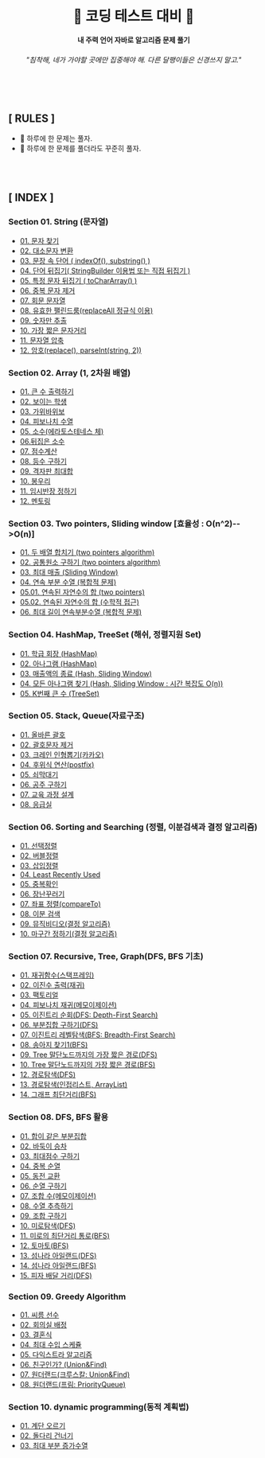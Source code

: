 <div align="center">

<h1>🐌 <b>코딩 테스트 대비</b> 🐌 </h1>

<b>내 주력 언어 자바로 알고리즘 문제 풀기</b>

<h6>"침착해, 네가 가야할 곳에만 집중해야 해. 다른 달팽이들은 신경쓰지 말고."</h6>

</div>

<br>
<br>

## **[ RULES ]**
- 🐌 하루에 한 문제는 풀자.
- 🐌 하루에 한 문제를 풀더라도 꾸준히 풀자.
<br>
<br>

## **[ INDEX ]**

### **Section 01. String (문자열)**
- [01. 문자 찾기](https://github.com/kellykang-tech/Algorithm/tree/main/PreparingCodingTest/src/section01/section0101)
- [02. 대소문자 변환](https://github.com/kellykang-tech/Algorithm/tree/main/PreparingCodingTest/src/section01/section0102)
- [03. 문장 속 단어 ( indexOf(), substring() )](https://github.com/kellykang-tech/Algorithm/tree/main/PreparingCodingTest/src/section01/section0103)
- [04. 단어 뒤집기( StringBuilder 이용법 또는 직접 뒤집기 )](https://github.com/kellykang-tech/Algorithm/tree/main/PreparingCodingTest/src/section01/section0104)
- [05. 특정 문자 뒤집기 ( toCharArray() )](https://github.com/kellykang-tech/Algorithm/tree/main/PreparingCodingTest/src/section01/section0105)
- [06. 중복 문자 제거](https://github.com/kellykang-tech/Algorithm/tree/main/PreparingCodingTest/src/section01/section0106)
- [07. 회문 문자열](https://github.com/kellykang-tech/Algorithm/tree/main/PreparingCodingTest/src/section01/section0107)
- [08. 유효한 팰린드룸(replaceAll 정규식 이용)](https://github.com/kellykang-tech/Algorithm/tree/main/PreparingCodingTest/src/section01/section0108)
- [09. 숫자만 추출](https://github.com/kellykang-tech/Algorithm/tree/main/PreparingCodingTest/src/section01/section0109)
- [10. 가장 짧은 문자거리](https://github.com/kellykang-tech/Algorithm/tree/main/PreparingCodingTest/src/section01/section0110)
- [11. 문자열 압축](https://github.com/kellykang-tech/Algorithm/tree/main/PreparingCodingTest/src/section01/section0111)
- [12. 암호(replace(), parseInt(string, 2))](https://github.com/kellykang-tech/Algorithm/tree/main/PreparingCodingTest/src/section01/section0112)

### **Section 02. Array (1, 2차원 배열)**
- [01. 큰 수 출력하기](https://github.com/kellykang-tech/Algorithm/tree/main/PreparingCodingTest/src/section02/section0201)
- [02. 보이는 학생](https://github.com/kellykang-tech/Algorithm/tree/main/PreparingCodingTest/src/section02/section0202)
- [03. 가위바위보](https://github.com/kellykang-tech/Algorithm/tree/main/PreparingCodingTest/src/section02/section0203)
- [04. 피보나치 수열](https://github.com/kellykang-tech/Algorithm/tree/main/PreparingCodingTest/src/section02/section0204)
- [05. 소수(에라토스테네스 체)](https://github.com/kellykang-tech/Algorithm/tree/main/PreparingCodingTest/src/section02/section0205)
- [06.뒤집은 소수](https://github.com/kellykang-tech/Algorithm/tree/main/PreparingCodingTest/src/section02/section0206)
- [07. 점수계산](https://github.com/kellykang-tech/Algorithm/tree/main/PreparingCodingTest/src/section02/section0207)
- [08. 등수 구하기](https://github.com/kellykang-tech/Algorithm/tree/main/PreparingCodingTest/src/section02/section0208)
- [09. 격자판 최대합](https://github.com/kellykang-tech/Algorithm/tree/main/PreparingCodingTest/src/section02/section0209)
- [10. 봉우리](https://github.com/kellykang-tech/Algorithm/tree/main/PreparingCodingTest/src/section02/section0210)
- [11. 임시반장 정하기](https://github.com/kellykang-tech/Algorithm/tree/main/PreparingCodingTest/src/section02/section0211)
- [12. 멘토링](https://github.com/kellykang-tech/Algorithm/tree/main/PreparingCodingTest/src/section02/section0212)

### **Section 03. Two pointers, Sliding window [효율성 : O(n^2)-->O(n)]**
- [01. 두 배열 합치기 (two pointers algorithm)](https://github.com/kellykang-tech/Algorithm/tree/main/PreparingCodingTest/src/section03/section0301)
- [02. 공통원소 구하기 (two pointers algorithm)](https://github.com/kellykang-tech/Algorithm/tree/main/PreparingCodingTest/src/section03/section0302)
- [03. 최대 매출 (Sliding Window)](https://github.com/kellykang-tech/Algorithm/tree/main/PreparingCodingTest/src/section03/section0303)
- [04. 연속 부분 수열 (복합적 문제)](https://github.com/kellykang-tech/Algorithm/tree/main/PreparingCodingTest/src/section03/section0304)
- [05.01. 연속된 자연수의 합 (two pointers)](https://github.com/kellykang-tech/Algorithm/tree/main/PreparingCodingTest/src/section03/section0305)
- [05.02. 연속된 자연수의 합 (수학적 접근)](https://github.com/kellykang-tech/Algorithm/tree/main/PreparingCodingTest/src/section03/section0305)
- [06. 최대 길이 연속부분수열 (복합적 문제)](https://github.com/kellykang-tech/Algorithm/tree/main/PreparingCodingTest/src/section03/section0306)

### **Section 04. HashMap, TreeSet (해쉬, 정렬지원 Set)**
- [01. 학급 회장 (HashMap)](https://github.com/kellykang-tech/Algorithm/tree/main/PreparingCodingTest/src/section04/section0401)
- [02. 아나그램 (HashMap)](https://github.com/kellykang-tech/Algorithm/tree/main/PreparingCodingTest/src/section04/section0402)
- [03. 매출액의 종료 (Hash, Sliding Window)](https://github.com/kellykang-tech/Algorithm/tree/main/PreparingCodingTest/src/section04/section0403)
- [04. 모든 아나그램 찾기 (Hash, Sliding Window : 시간 복잡도 O(n))](https://github.com/kellykang-tech/Algorithm/tree/main/PreparingCodingTest/src/section04/section0404)
- [05. K번째 큰 수 (TreeSet)](https://github.com/kellykang-tech/Algorithm/tree/main/PreparingCodingTest/src/section04/section0405)

### **Section 05. Stack, Queue(자료구조)**
- [01. 올바른 괄호](https://github.com/kellykang-tech/Algorithm/tree/main/PreparingCodingTest/src/section05/section0501)  
- [02. 괄호문자 제거](https://github.com/kellykang-tech/Algorithm/tree/main/PreparingCodingTest/src/section05/section0502)  
- [03. 크레인 인형뽑기(카카오)](https://github.com/kellykang-tech/Algorithm/tree/main/PreparingCodingTest/src/section05/section0503)  
- [04. 후위식 연산(postfix)](https://github.com/kellykang-tech/Algorithm/tree/main/PreparingCodingTest/src/section05/section0504)  
- [05. 쇠막대기](https://github.com/kellykang-tech/Algorithm/tree/main/PreparingCodingTest/src/section05/section0505)
- [06. 공주 구하기](https://github.com/kellykang-tech/Algorithm/tree/main/PreparingCodingTest/src/section05/section0506)
- [07. 교육 과정 설계](https://github.com/kellykang-tech/Algorithm/tree/main/PreparingCodingTest/src/section05/section0507)
- [08. 응급실](https://github.com/kellykang-tech/Algorithm/tree/main/PreparingCodingTest/src/section05/section0508)

### **Section 06. Sorting and Searching (정렬, 이분검색과 결정 알고리즘)**
- [01. 선택정렬](https://github.com/kellykang-tech/Algorithm/tree/main/PreparingCodingTest/src/section06/section0601)
- [02. 버블정렬](https://github.com/kellykang-tech/Algorithm/tree/main/PreparingCodingTest/src/section06/section0602)
- [03. 삽입정렬](https://github.com/kellykang-tech/Algorithm/tree/main/PreparingCodingTest/src/section06/section0603)
- [04. Least Recently Used](https://github.com/kellykang-tech/Algorithm/tree/main/PreparingCodingTest/src/section06/section0604)
- [05. 중복확인](https://github.com/kellykang-tech/Algorithm/tree/main/PreparingCodingTest/src/section06/section0605)
- [06. 장난꾸러기](https://github.com/kellykang-tech/Algorithm/tree/main/PreparingCodingTest/src/section06/section0606)
- [07. 좌표 정렬(compareTo)](https://github.com/kellykang-tech/Algorithm/tree/main/PreparingCodingTest/src/section06/section0607)
- [08. 이분 검색](https://github.com/kellykang-tech/Algorithm/tree/main/PreparingCodingTest/src/section06/section0608)
- [09. 뮤직비디오(결정 알고리즘)](https://github.com/kellykang-tech/Algorithm/tree/main/PreparingCodingTest/src/section06/section0609)
- [10. 마구간 정하기(결정 알고리즘)](https://github.com/kellykang-tech/Algorithm/tree/main/PreparingCodingTest/src/section06/section0610)

### **Section 07. Recursive, Tree, Graph(DFS, BFS 기초)**
- [01. 재귀함수(스택프레임)](https://github.com/kellykang-tech/Algorithm/tree/main/PreparingCodingTest/src/section07/section0701)
- [02. 이진수 출력(재귀)](https://github.com/kellykang-tech/Algorithm/tree/main/PreparingCodingTest/src/section07/section0702)
- [03. 팩토리얼](https://github.com/kellykang-tech/Algorithm/tree/main/PreparingCodingTest/src/section07/section0703)
- [04. 피보나치 재귀(메모이제이션)](https://github.com/kellykang-tech/Algorithm/tree/main/PreparingCodingTest/src/section07/section0704)
- [05. 이진트리 순회(DFS: Depth-First Search)](https://github.com/kellykang-tech/Algorithm/tree/main/PreparingCodingTest/src/section07/section0705)
- [06. 부분집합 구하기(DFS)](https://github.com/kellykang-tech/Algorithm/tree/main/PreparingCodingTest/src/section07/section0706)
- [07. 이진트리 레벨탐색(BFS: Breadth-First Search)](https://github.com/kellykang-tech/Algorithm/tree/main/PreparingCodingTest/src/section07/section0707)
- [08. 송아지 찾기1(BFS)](https://github.com/kellykang-tech/Algorithm/tree/main/PreparingCodingTest/src/section07/section0708)
- [09. Tree 말단노드까지의 가장 짧은 경로(DFS)](https://github.com/kellykang-tech/Algorithm/tree/main/PreparingCodingTest/src/section07/section0709)
- [10. Tree 말단노드까지의 가장 짧은 경로(BFS)](https://github.com/kellykang-tech/Algorithm/tree/main/PreparingCodingTest/src/section07/section0710)
- [12. 경로탐색(DFS)](https://github.com/kellykang-tech/Algorithm/tree/main/PreparingCodingTest/src/section07/section0712)
- [13. 경로탐색(인접리스트, ArrayList)](https://github.com/kellykang-tech/Algorithm/tree/main/PreparingCodingTest/src/section07/section0713)
- [14. 그래프 최단거리(BFS)](https://github.com/kellykang-tech/Algorithm/tree/main/PreparingCodingTest/src/section07/section0714)

### **Section 08. DFS, BFS 활용**
- [01. 합이 같은 부분집합](https://github.com/kellykang-tech/Algorithm/tree/main/PreparingCodingTest/src/section08/section0801)
- [02. 바둑이 승차](https://github.com/kellykang-tech/Algorithm/tree/main/PreparingCodingTest/src/section08/section0802)
- [03. 최대점수 구하기](https://github.com/kellykang-tech/Algorithm/tree/main/PreparingCodingTest/src/section08/section0803)
- [04. 중복 순열](https://github.com/kellykang-tech/Algorithm/tree/main/PreparingCodingTest/src/section08/section0804)
- [05. 동전 교환](https://github.com/kellykang-tech/Algorithm/tree/main/PreparingCodingTest/src/section08/section0805)
- [06. 순열 구하기](https://github.com/kellykang-tech/Algorithm/tree/main/PreparingCodingTest/src/section08/section0806)
- [07. 조합 수(메모이제이션)](https://github.com/kellykang-tech/Algorithm/tree/main/PreparingCodingTest/src/section08/section0807)
- [08. 수열 추측하기](https://github.com/kellykang-tech/Algorithm/tree/main/PreparingCodingTest/src/section08/section0808)
- [09. 조합 구하기](https://github.com/kellykang-tech/Algorithm/tree/main/PreparingCodingTest/src/section08/section0809)
- [10. 미로탐색(DFS)](https://github.com/kellykang-tech/Algorithm/tree/main/PreparingCodingTest/src/section08/section0810)
- [11. 미로의 최단거리 통로(BFS)](https://github.com/kellykang-tech/Algorithm/tree/main/PreparingCodingTest/src/section08/section0811)
- [12. 토마토(BFS)](https://github.com/kellykang-tech/Algorithm/tree/main/PreparingCodingTest/src/section08/section0812)
- [13. 섬나라 아일랜드(DFS)](https://github.com/kellykang-tech/Algorithm/tree/main/PreparingCodingTest/src/section08/section0813)
- [14. 섬나라 아일랜드(BFS)](https://github.com/kellykang-tech/Algorithm/tree/main/PreparingCodingTest/src/section08/section0814)
- [15. 피자 배달 거리(DFS)](https://github.com/kellykang-tech/Algorithm/tree/main/PreparingCodingTest/src/section08/section0815)

### **Section 09. Greedy Algorithm**
- [01. 씨름 선수](https://github.com/kellykang-tech/Algorithm/tree/main/PreparingCodingTest/src/section09/section0901)
- [02. 회의실 배정](https://github.com/kellykang-tech/Algorithm/tree/main/PreparingCodingTest/src/section09/section0902)
- [03. 결혼식](https://github.com/kellykang-tech/Algorithm/tree/main/PreparingCodingTest/src/section09/section0903)
- [04. 최대 수입 스케쥴](https://github.com/kellykang-tech/Algorithm/tree/main/PreparingCodingTest/src/section09/section0904)
- [05. 다익스트라 알고리즘](https://github.com/kellykang-tech/Algorithm/tree/main/PreparingCodingTest/src/section09/section0905)
- [06. 친구인가? (Union&Find)](https://github.com/kellykang-tech/Algorithm/tree/main/PreparingCodingTest/src/section09/section0906)
- [07. 원더랜드(크루스칼: Union&Find)](https://github.com/kellykang-tech/Algorithm/tree/main/PreparingCodingTest/src/section09/section0907)
- [08. 원더랜드(프림: PriorityQueue)](https://github.com/kellykang-tech/Algorithm/tree/main/PreparingCodingTest/src/section09/section0908)


### **Section 10. dynamic programming(동적 계획법)**
- [01. 계단 오르기](https://github.com/kellykang-tech/Algorithm/tree/main/PreparingCodingTest/src/section10/section1001)
- [02. 돌다리 건너기](https://github.com/kellykang-tech/Algorithm/tree/main/PreparingCodingTest/src/section10/section1002)
- [03. 최대 부분 증가수열](https://github.com/kellykang-tech/Algorithm/tree/main/PreparingCodingTest/src/section10/section1003)